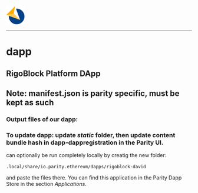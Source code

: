 <img src="https://github.com/RigoBlock/PR/blob/master/new-logos/PNG%20RGB/Logo-RigoblockRGB-OUT-02.png" width="50px" >

---

# dapp
## RigoBlock Platform DApp 
## Note: manifest.json is parity specific, must be kept as such
### Output files of our dapp:
### To update dapp: update *static* folder, then update content bundle hash in dapp-dappregistration in the Parity UI.
 can optionally be run completely locally by creatig the new folder:
 ```
 .local/share/io.parity.ethereum/dapps/rigoblock-david
 ```
 and paste the files there.
 You can find this application in the Parity Dapp Store in the section *Applications*.
